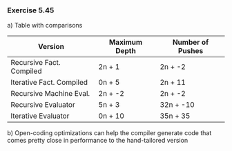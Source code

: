 ### Exercise 5.45

a) Table with comparisons

| Version                   | Maximum Depth  | Number of Pushes |
| ------------------------- | -------------  | ---------------- |
| Recursive Fact. Compiled  | 2n + 1         | 2n + -2          |
| Iterative Fact. Compiled  | 0n + 5         | 2n + 11          |
| Recursive Machine Eval.   | 2n + -2        | 2n + -2          |
| Recursive Evaluator       | 5n + 3         | 32n + -10        |
| Iterative Evaluator       | 0n + 10        | 35n + 35         |

b) Open-coding optimizations can help the compiler generate code that comes pretty close in performance to the hand-tailored version

